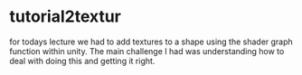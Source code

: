 # tutorial2textur
for todays lecture we had to add textures to a shape using the shader graph function within unity.
The main challenge I had was understanding how to deal with doing this and getting it right.
